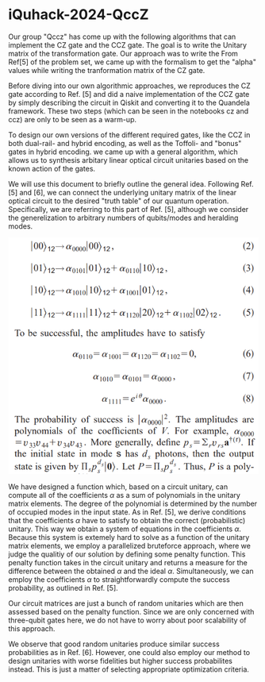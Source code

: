 # iQuhack-2024-QccZ
Our group "Qccz" has come up with the following algorithms that can implement the CZ gate and the CCZ gate.
The goal is to write the Unitary matrix of the transformation gate. Our approach was to write the 
From Ref[5] of the problem set, we came up with the formalism to get the "alpha" values while writing the tranformation matrix of the CZ gate. 

Before diving into our own algorithmic approaches, we reproduces the CZ gate according to Ref. [5] and did a naive implementation of the CCZ gate by simply describing the circuit in Qiskit and converting it to the Quandela framework. These two steps (which can be seen in the notebooks cz and ccz) are only to be seen as a warm-up. 

To design our own versions of the different required gates, like the CCZ in both dual-rail- and hybrid encoding, as well as the Toffoli- and "bonus" gates in hybrid encoding. we came up with a general algorithm, which allows us to synthesis arbitary linear optical circuit unitaries based on the known action of the gates. 

We will use this document to briefly outline the general idea. Following Ref. [5] and [6], we can connect the underlying unitary matrix of the linear optical circuit to the desired "truth table" of our quantum operation. Specifically, we are referring to this part of Ref. [5], although we consider the generelization to arbitrary numbers of qubits/modes and heralding modes. 

![alt text](image.png)

We have designed a function which, based on a circuit unitary, can compute all of the coefficients $\alpha$ as a sum of polynomials in the unitary matrix elements. The degree of the polynomial is determined by the number of occupied modes in the input state. As in Ref. [5], we derive conditions that the coefficients $\alpha$ have to satisfy to obtain the correct (probabilistic) unitary. This way we obtain a system of equations in the coefficients $\alpha$. Because this system is extemely hard to solve as a function of the unitary matrix elements, we employ a parallelized bruteforce approach, where we judge the qualitiy of our solution by defining some penalty function. This penalty function takes in the circuit unitary and returns a measure for the difference between the obtained $\alpha$ and the ideal $\alpha$. Simultaneously, we can employ the coefficients $\alpha$ to straightforwardly compute the success probability, as outlined in Ref. [5].

Our circuit matrices are just a bunch of random unitaries which are then assessed based on the penalty function. Since we are only concerned with three-qubit gates here, we do not have to worry about poor scalability of this approach.

We observe that good random unitaries produce similar success probabilities as in Ref. [6]. However, one could also employ our method to design unitaries with worse fidelities but higher success probabilites instead. This is just a matter of selecting appropriate optimization criteria. 


